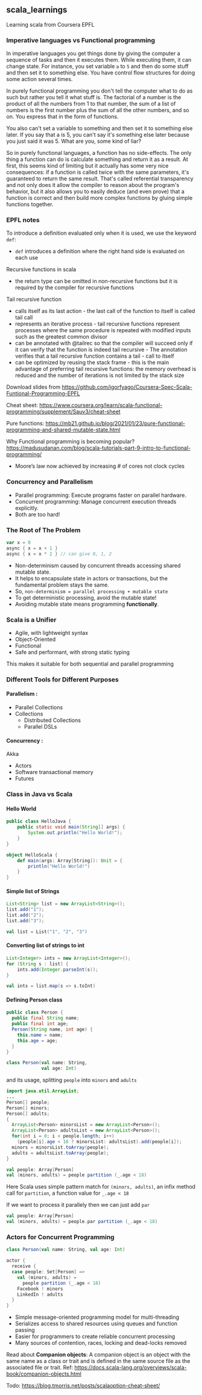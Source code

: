 ## scala_learnings

Learning scala from Coursera EPFL

### Imperative languages vs Functional programming
In imperative languages you get things done by giving the computer a sequence of tasks and then it executes them. While executing them, it can change state. For instance, you set variable `a` to `5` and then do some stuff and then set it to something else. You have control flow structures for doing some action several times.

In purely functional programming you don't tell the computer what to do as such but rather you tell it what stuff is. The factorial of a number is the product of all the numbers from 1 to that number, the sum of a list of numbers is the first number plus the sum of all the other numbers, and so on. You express that in the form of functions.

You also can't set a variable to something and then set it to something else later. If you say that a is 5, you can't say it's something else later because you just said it was 5. What are you, some kind of liar? 

So in purely functional languages, a function has no side-effects. The only thing a function can do is calculate something and return it as a result. At first, this seems kind of limiting but it actually has some very nice consequences: if a function is called twice with the same parameters, it's guaranteed to return the same result. That's called referential transparency and not only does it allow the compiler to reason about the program's behavior, but it also allows you to easily deduce (and even prove) that a function is correct and then build more complex functions by gluing simple functions together.


### EPFL notes
To introduce a definition evaluated only when it is used, we use the keyword `def`: 
* `def` introduces a definition where the right hand side is evaluated on each use

Recursive functions in scala
* the return type can be omitted in non-recursive functions but it is required by the compiler for recursive functions

Tail recursive function
* calls itself as its last action - the last call of the function to itself is called tail call
* represents an iterative process - tail recursive functions represent processes where the same procedure is repeated with modified inputs such as the greatest common divisor
* can be annotated with @tailrec so that the compiler will succeed only if it can verify that the function is indeed tail recursive - The annotation verifies that a tail recursive function contains a tail - call to itself
* can be optimized by reusing the stack frame - this is the main advantage of preferring tail recursive functions: the memory overhead is reduced and the number of iterations is not limited by the stack size

Download slides from https://github.com/igorfyago/Coursera-Spec-Scala-Funtional-Programming-EPFL

Cheat sheet: https://www.coursera.org/learn/scala-functional-programming/supplement/Sauv3/cheat-sheet

Pure functions: https://mb21.github.io/blog/2021/01/23/pure-functional-programming-and-shared-mutable-state.html

Why Functional programming is becoming popular? https://madusudanan.com/blog/scala-tutorials-part-9-intro-to-functional-programming/
* Moore’s law now achieved by increasing # of cores not clock cycles

### Concurrency and Parallelism 
* Parallel programming: Execute programs faster on parallel hardware. 
* Concurrent programming: Manage concurrent execution threads explicitly. 
* Both are too hard!


### The Root of The Problem 

```scala
var x = 0 
async { x = x + 1 } 
async { x = x * 2 } // can give 0, 1, 2
```

* Non-determinism caused by concurrent threads accessing shared mutable state. 
* It helps to encapsulate state in actors or transactions, but the fundamental problem stays the same. 
* So, `non-determinism = parallel processing + mutable state`
* To get deterministic processing, avoid the mutable state! 
* Avoiding mutable state means programming **functionally**. 


### Scala is a Unifier 
* Agile, with lightweight syntax 
* Object-Oriented
* Functional 
* Safe and performant, with strong static typing

This makes it suitable for both sequential and parallel programming

### Different Tools for Different Purposes

#### Parallelism :

* Parallel Collections
* Collections
  - Distributed Collections
  - Parallel DSLs

#### Concurrency :
Akka
* Actors
* Software transactional memory
* Futures

### Class in Java vs Scala

#### Hello World

```java
public class HelloJava {
    public static void main(String[] args) {
        System.out.println("Hello World!");
    }
}
```

```scala
object HelloScala {
    def main(args: Array[String]): Unit = {
        println("Hello World!")
    }
}
```

#### Simple list of Strings

```java
List<String> list = new ArrayList<String>();
list.add("1");
list.add("2");
list.add("3");
```

```scala
val list = List("1", "2", "3")
```

#### Converting list of strings to int

```java
List<Integer> ints = new ArrayList<Integer>();
for (String s : list) {
    ints.add(Integer.parseInt(s));
}
```

```scala
val ints = list.map(s => s.toInt)
```

#### Defining Person class

```java
public class Person {
  public final String name;
  public final int age;
  Person(String name, int age) {
    this.name = name;
    this.age = age;
  }
}
```

```scala
class Person(val name: String,
             val age: Int)
```

and its usage, splitting `people` into `minors` and `adults`

```java
import java.util.ArrayList;
...
Person[] people;
Person[] minors;
Person[] adults;
{
  ArrayList<Person> minorsList = new ArrayList<Person>();
  ArrayList<Person> adultsList = new ArrayList<Person>();
  for(int i = 0; i < people.length; i++)
    (people[i].age < 18 ? minorsList: adultsList).add(people[i]);
  minors = minorsList.toArray(people);
  adults = adultsList.toArray(people);
}
```

```scala
val people: Array[Person]
val (minors, adults) = people partition (_.age < 18)
```

Here Scala uses simple pattern match for `(minors, adults)`, an infix method call for `partition`, a function value for `_.age < 18`

If we want to process it parallely then we can just add `par`

```scala
val people: Array[Person]
val (minors, adults) = people.par partition (_.age < 18)
```

### Actors for Concurrent Programming

```scala
class Person(val name: String, val age: Int)

actor {
  receive {
  case people: Set[Person] =>
    val (minors, adults) = 
      people partition (_.age < 18)
    Facebook ! minors
    LinkedIn ! adults
  }
}
```

* Simple message-oriented programming model for multi-threading
* Serializes access to shared resources using queues and function passing
* Easier for programmers to create reliable concurrent processing
* Many sources of contention, races, locking and dead-locks removed


Read about **Companion objects**: A companion object is an object with the same name as a class or trait and is defined in the same source file as the associated file or trait. Ref: https://docs.scala-lang.org/overviews/scala-book/companion-objects.html


Todo: https://blog.tmorris.net/posts/scalaoption-cheat-sheet/
